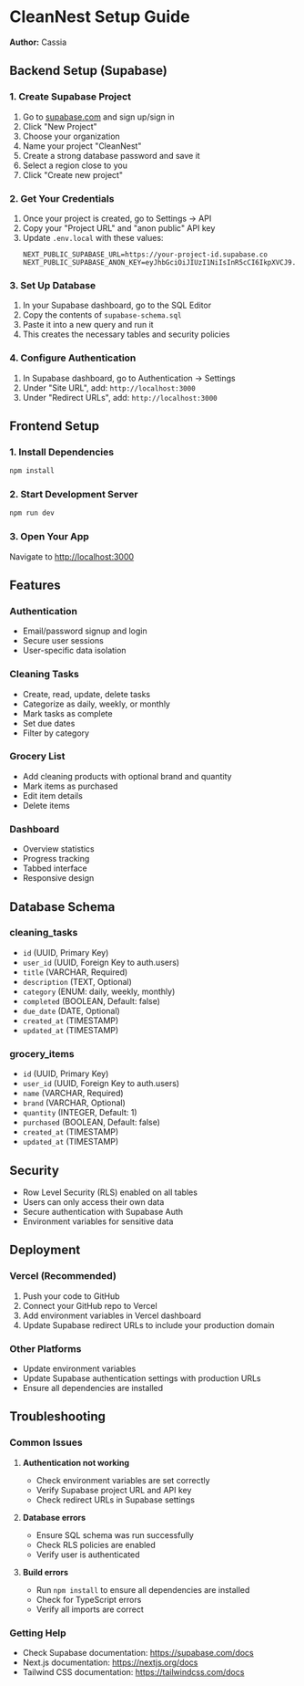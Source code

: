 # CleanNest Setup Guide

**Author:** Cassia

## Backend Setup (Supabase)

### 1. Create Supabase Project
1. Go to [supabase.com](https://supabase.com) and sign up/sign in
2. Click "New Project"
3. Choose your organization
4. Name your project "CleanNest"
5. Create a strong database password and save it
6. Select a region close to you
7. Click "Create new project"

### 2. Get Your Credentials
1. Once your project is created, go to Settings → API
2. Copy your "Project URL" and "anon public" API key
3. Update `.env.local` with these values:
   ```
   NEXT_PUBLIC_SUPABASE_URL=https://your-project-id.supabase.co
   NEXT_PUBLIC_SUPABASE_ANON_KEY=eyJhbGciOiJIUzI1NiIsInR5cCI6IkpXVCJ9...
   ```

### 3. Set Up Database
1. In your Supabase dashboard, go to the SQL Editor
2. Copy the contents of `supabase-schema.sql`
3. Paste it into a new query and run it
4. This creates the necessary tables and security policies

### 4. Configure Authentication
1. In Supabase dashboard, go to Authentication → Settings
2. Under "Site URL", add: `http://localhost:3000`
3. Under "Redirect URLs", add: `http://localhost:3000`

## Frontend Setup

### 1. Install Dependencies
```bash
npm install
```

### 2. Start Development Server
```bash
npm run dev
```

### 3. Open Your App
Navigate to [http://localhost:3000](http://localhost:3000)

## Features

### Authentication
- Email/password signup and login
- Secure user sessions
- User-specific data isolation

### Cleaning Tasks
- Create, read, update, delete tasks
- Categorize as daily, weekly, or monthly
- Mark tasks as complete
- Set due dates
- Filter by category

### Grocery List
- Add cleaning products with optional brand and quantity
- Mark items as purchased
- Edit item details
- Delete items

### Dashboard
- Overview statistics
- Progress tracking
- Tabbed interface
- Responsive design

## Database Schema

### cleaning_tasks
- `id` (UUID, Primary Key)
- `user_id` (UUID, Foreign Key to auth.users)
- `title` (VARCHAR, Required)
- `description` (TEXT, Optional)
- `category` (ENUM: daily, weekly, monthly)
- `completed` (BOOLEAN, Default: false)
- `due_date` (DATE, Optional)
- `created_at` (TIMESTAMP)
- `updated_at` (TIMESTAMP)

### grocery_items
- `id` (UUID, Primary Key)
- `user_id` (UUID, Foreign Key to auth.users)
- `name` (VARCHAR, Required)
- `brand` (VARCHAR, Optional)
- `quantity` (INTEGER, Default: 1)
- `purchased` (BOOLEAN, Default: false)
- `created_at` (TIMESTAMP)
- `updated_at` (TIMESTAMP)

## Security

- Row Level Security (RLS) enabled on all tables
- Users can only access their own data
- Secure authentication with Supabase Auth
- Environment variables for sensitive data

## Deployment

### Vercel (Recommended)
1. Push your code to GitHub
2. Connect your GitHub repo to Vercel
3. Add environment variables in Vercel dashboard
4. Update Supabase redirect URLs to include your production domain

### Other Platforms
- Update environment variables
- Update Supabase authentication settings with production URLs
- Ensure all dependencies are installed

## Troubleshooting

### Common Issues

1. **Authentication not working**
   - Check environment variables are set correctly
   - Verify Supabase project URL and API key
   - Check redirect URLs in Supabase settings

2. **Database errors**
   - Ensure SQL schema was run successfully
   - Check RLS policies are enabled
   - Verify user is authenticated

3. **Build errors**
   - Run `npm install` to ensure all dependencies are installed
   - Check for TypeScript errors
   - Verify all imports are correct

### Getting Help
- Check Supabase documentation: https://supabase.com/docs
- Next.js documentation: https://nextjs.org/docs
- Tailwind CSS documentation: https://tailwindcss.com/docs

